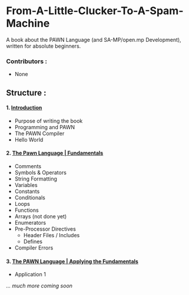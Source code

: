 # From-A-Little-Clucker-To-A-Spam-Machine
A book about the PAWN Language (and SA-MP/open.mp Development), written for absolute beginners.

### Contributors :
- None

## Structure :
#### 1. [Introduction](https://github.com/Mou1z/From-A-Little-Clucker-To-A-Spam-Machine/blob/main/Introduction.md)
  - Purpose of writing the book
  - Programming and PAWN
  - The PAWN Compiler
  - Hello World
#### 2. [The Pawn Language | Fundamentals](https://github.com/Mou1z/From-A-Little-Clucker-To-A-Spam-Machine/blob/main/Fundamentals.md)
  - Comments
  - Symbols & Operators
  - String Formatting
  - Variables
  - Constants
  - Conditionals
  - Loops
  - Functions
  - Arrays (not done yet)
  - Enumerators
  - Pre-Processor Directives
	- Header Files / Includes
	- Defines
  - Compiler Errors
#### 3. [The PAWN Language | Applying the Fundamentals](https://github.com/Mou1z/From-A-Little-Clucker-To-A-Spam-Machine/blob/main/Applying%20Fundamentals.md)
  - Application 1
  
*... much more coming soon*
